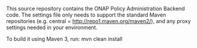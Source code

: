 This source repository contains the ONAP Policy Administration Backend code. The settings file only needs to support the standard Maven repositories (e.g. central = http://repo1.maven.org/maven2/), and any proxy settings needed in your environment.

To build it using Maven 3, run: mvn clean install
